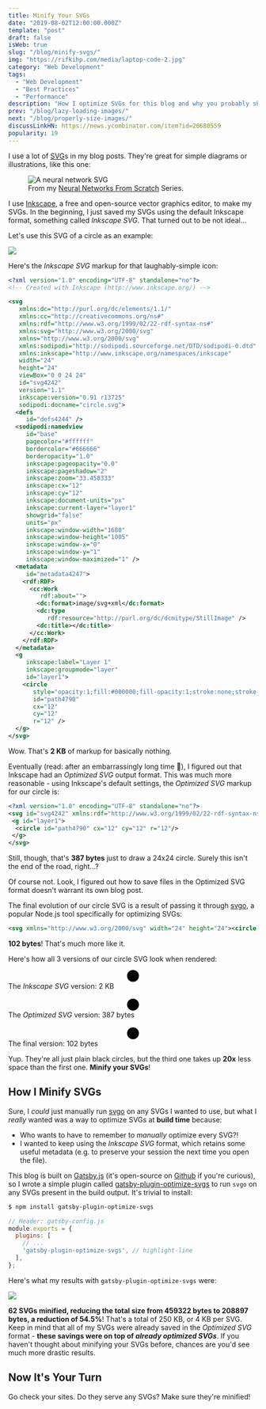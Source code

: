 ```yaml
---
title: Minify Your SVGs
date: "2019-08-02T12:00:00.000Z"
template: "post"
draft: false
isWeb: true
slug: "/blog/minify-svgs/"
img: "https://rifkihp.com/media/laptop-code-2.jpg"
category: "Web Development"
tags:
  - "Web Development"
  - "Best Practices"
  - "Performance"
description: "How I optimize SVGs for this blog and why you probably should, too."
prev: "/blog/lazy-loading-images/"
next: "/blog/properly-size-images/"
discussLinkHN: https://news.ycombinator.com/item?id=20680559
popularity: 19
---
```


I use a lot of [SVG](https://en.wikipedia.org/wiki/Scalable_Vector_Graphics)s in my blog posts. They're great for simple diagrams or illustrations, like this one:

<figure>
    <img src="/media/nn-series/network.svg" alt="A neural network SVG" />
    <figcaption>From my <a href="/series/neural-networks-from-scratch/">Neural Networks From Scratch</a> Series.</figcaption>
</figure>

I use [Inkscape](https://inkscape.org/), a free and open-source vector graphics editor, to make my SVGs. In the beginning, I just saved my SVGs using the default Inkscape format, something called _Inkscape SVG_. That turned out to be not ideal...

Let's use this SVG of a circle as an example:

![](/media/svg-post/circle.svg)

Here's the _Inkscape SVG_ markup for that laughably-simple icon:

```xml
<?xml version="1.0" encoding="UTF-8" standalone="no"?>
<!-- Created with Inkscape (http://www.inkscape.org/) -->

<svg
   xmlns:dc="http://purl.org/dc/elements/1.1/"
   xmlns:cc="http://creativecommons.org/ns#"
   xmlns:rdf="http://www.w3.org/1999/02/22-rdf-syntax-ns#"
   xmlns:svg="http://www.w3.org/2000/svg"
   xmlns="http://www.w3.org/2000/svg"
   xmlns:sodipodi="http://sodipodi.sourceforge.net/DTD/sodipodi-0.dtd"
   xmlns:inkscape="http://www.inkscape.org/namespaces/inkscape"
   width="24"
   height="24"
   viewBox="0 0 24 24"
   id="svg4242"
   version="1.1"
   inkscape:version="0.91 r13725"
   sodipodi:docname="circle.svg">
  <defs
     id="defs4244" />
  <sodipodi:namedview
     id="base"
     pagecolor="#ffffff"
     bordercolor="#666666"
     borderopacity="1.0"
     inkscape:pageopacity="0.0"
     inkscape:pageshadow="2"
     inkscape:zoom="33.458333"
     inkscape:cx="12"
     inkscape:cy="12"
     inkscape:document-units="px"
     inkscape:current-layer="layer1"
     showgrid="false"
     units="px"
     inkscape:window-width="1680"
     inkscape:window-height="1005"
     inkscape:window-x="0"
     inkscape:window-y="1"
     inkscape:window-maximized="1" />
  <metadata
     id="metadata4247">
    <rdf:RDF>
      <cc:Work
         rdf:about="">
        <dc:format>image/svg+xml</dc:format>
        <dc:type
           rdf:resource="http://purl.org/dc/dcmitype/StillImage" />
        <dc:title></dc:title>
      </cc:Work>
    </rdf:RDF>
  </metadata>
  <g
     inkscape:label="Layer 1"
     inkscape:groupmode="layer"
     id="layer1">
    <circle
       style="opacity:1;fill:#000000;fill-opacity:1;stroke:none;stroke-width:4;stroke-linejoin:round;stroke-miterlimit:4;stroke-dasharray:none;stroke-dashoffset:0;stroke-opacity:1"
       id="path4790"
       cx="12"
       cy="12"
       r="12" />
  </g>
</svg>
```

Wow. That's **2 KB** of markup for basically nothing.

Eventually (read: after an embarrassingly long time 🤷), I figured out that Inkscape had an _Optimized SVG_ output format. This was much more reasonable - using Inkscape's default settings, the _Optimized SVG_ markup for our circle is:

```xml
<?xml version="1.0" encoding="UTF-8" standalone="no"?>
<svg id="svg4242" xmlns:rdf="http://www.w3.org/1999/02/22-rdf-syntax-ns#" xmlns="http://www.w3.org/2000/svg" height="24" width="24" version="1.1" xmlns:cc="http://creativecommons.org/ns#" xmlns:dc="http://purl.org/dc/elements/1.1/" viewBox="0 0 24 24">
 <g id="layer1">
  <circle id="path4790" cx="12" cy="12" r="12"/>
 </g>
</svg>
```

Still, though, that's **387 bytes** just to draw a 24x24 circle. Surely this isn't the end of the road, right...?

Of course not. <span class="emph-special">Look, I figured out how to save files in the <span style="font-style: normal">Optimized SVG</span> format</span> doesn't warrant its own blog post.

The final evolution of our circle SVG is a result of passing it through [svgo](https://github.com/svg/svgo), a popular Node.js tool specifically for optimizing SVGs:

```xml
<svg xmlns="http://www.w3.org/2000/svg" width="24" height="24"><circle cx="12" cy="12" r="12"/></svg>
```

**102 bytes**! That's much more like it.

Here's how all 3 versions of our circle SVG look when rendered:

<center>
<svg
   xmlns:dc="http://purl.org/dc/elements/1.1/"
   xmlns:cc="http://creativecommons.org/ns#"
   xmlns:rdf="http://www.w3.org/1999/02/22-rdf-syntax-ns#"
   xmlns:svg="http://www.w3.org/2000/svg"
   xmlns="http://www.w3.org/2000/svg"
   xmlns:sodipodi="http://sodipodi.sourceforge.net/DTD/sodipodi-0.dtd"
   xmlns:inkscape="http://www.inkscape.org/namespaces/inkscape"
   width="24"
   height="24"
   viewBox="0 0 24 24"
   id="svg4242"
   version="1.1"
   inkscape:version="0.91 r13725"
   sodipodi:docname="circle.svg">
  <defs
     id="defs4244" />
  <sodipodi:namedview
     id="base"
     pagecolor="#ffffff"
     bordercolor="#666666"
     borderopacity="1.0"
     inkscape:pageopacity="0.0"
     inkscape:pageshadow="2"
     inkscape:zoom="33.458333"
     inkscape:cx="12"
     inkscape:cy="12"
     inkscape:document-units="px"
     inkscape:current-layer="layer1"
     showgrid="false"
     units="px"
     inkscape:window-width="1680"
     inkscape:window-height="1005"
     inkscape:window-x="0"
     inkscape:window-y="1"
     inkscape:window-maximized="1" />
  <metadata
     id="metadata4247">
    <rdf:RDF>
      <cc:Work
         rdf:about="">
        <dc:format>image/svg+xml</dc:format>
        <dc:type
           rdf:resource="http://purl.org/dc/dcmitype/StillImage" />
        <dc:title></dc:title>
      </cc:Work>
    </rdf:RDF>
  </metadata>
  <g
     inkscape:label="Layer 1"
     inkscape:groupmode="layer"
     id="layer1">
    <circle
       style="opacity:1;fill:#000000;fill-opacity:1;stroke:none;stroke-width:4;stroke-linejoin:round;stroke-miterlimit:4;stroke-dasharray:none;stroke-dashoffset:0;stroke-opacity:1"
       id="path4790"
       cx="12"
       cy="12"
       r="12" />
  </g>
</svg>
</center>
<figcaption>The <i>Inkscape SVG</i> version: 2 KB</figcaption>

<br />

<center>
<svg id="svg4242" xmlns:rdf="http://www.w3.org/1999/02/22-rdf-syntax-ns#" xmlns="http://www.w3.org/2000/svg" height="24" width="24" version="1.1" xmlns:cc="http://creativecommons.org/ns#" xmlns:dc="http://purl.org/dc/elements/1.1/" viewBox="0 0 24 24">
 <g id="layer1">
  <circle id="path4790" cx="12" cy="12" r="12"/>
 </g>
</svg>
</center>
<figcaption>The <i>Optimized SVG</i> version: 387 bytes</figcaption>

<br />

<center>
<svg xmlns="http://www.w3.org/2000/svg" width="24" height="24"><circle cx="12" cy="12" r="12"/></svg>
</center>
<figcaption>The final version: 102 bytes</figcaption>

Yup. They're all just plain black circles, but the third one takes up **20x** less space than the first one. **Minify your SVGs**!

## How I Minify SVGs

Sure, I _could_ just manually run [svgo](https://github.com/svg/svgo) on any SVGs I wanted to use, but what I _really_ wanted was a way to optimize SVGs at **build time** because:

- Who wants to have to remember to _manually_ optimize every SVG?!
- I wanted to keep using the _Inkscape SVG_ format, which retains some useful metadata (e.g. to preserve your session the next time you open the file).

This blog is built on [Gatsby.js](https://www.gatsbyjs.org/) (it's open-source on [Github](https://github.com/rifkihp/rifkihp.com) if you're curious), so I wrote a simple plugin called [gatsby-plugin-optimize-svgs](https://github.com/rifkihp/gatsby-plugin-optimize-svgs) to run `svgo` on any SVGs present in the build output. It's trivial to install:

```bash
$ npm install gatsby-plugin-optimize-svgs
```

```js
// Header: gatsby-config.js
module.exports = {
  plugins: [
    // ...
    'gatsby-plugin-optimize-svgs', // highlight-line
  ],
};
```

Here's what my results with `gatsby-plugin-optimize-svgs` were:

![](./media-link/svg-post/results.png)

**62 SVGs minified, reducing the total size from 459322 bytes to 208897 bytes, a reduction of 54.5%**! That's a total of 250 KB, or 4 KB per SVG. Keep in mind that all of my SVGs were already saved in the _Optimized SVG_ format - **these savings were on top of _already optimized SVGs_**. If you haven't thought about minifying your SVGs before, chances are you'd see much more drastic results.

## Now It's Your Turn

Go check your sites. Do they serve any SVGs? Make sure they're minified!
